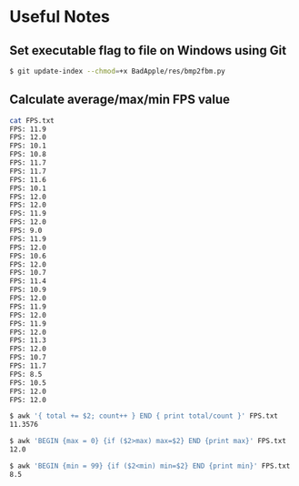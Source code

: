 Useful Notes
============

## Set executable flag to file on Windows using Git

```bash
$ git update-index --chmod=+x BadApple/res/bmp2fbm.py
```

## Calculate average/max/min FPS value

```bash
cat FPS.txt
FPS: 11.9
FPS: 12.0
FPS: 10.1
FPS: 10.8
FPS: 11.7
FPS: 11.7
FPS: 11.6
FPS: 10.1
FPS: 12.0
FPS: 12.0
FPS: 11.9
FPS: 12.0
FPS: 9.0
FPS: 11.9
FPS: 12.0
FPS: 10.6
FPS: 12.0
FPS: 10.7
FPS: 11.4
FPS: 10.9
FPS: 12.0
FPS: 11.9
FPS: 12.0
FPS: 11.9
FPS: 12.0
FPS: 11.3
FPS: 12.0
FPS: 10.7
FPS: 11.7
FPS: 8.5
FPS: 10.5
FPS: 12.0
FPS: 12.0

$ awk '{ total += $2; count++ } END { print total/count }' FPS.txt
11.3576

$ awk 'BEGIN {max = 0} {if ($2>max) max=$2} END {print max}' FPS.txt
12.0

$ awk 'BEGIN {min = 99} {if ($2<min) min=$2} END {print min}' FPS.txt
8.5
```
